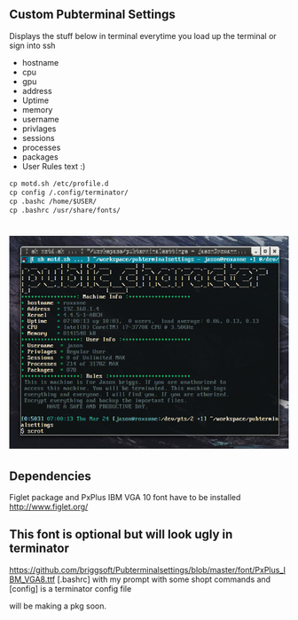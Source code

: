 ## Custom Pubterminal Settings

Displays the stuff below in terminal everytime you load up the terminal or sign into ssh
* hostname
* cpu
* gpu
* address
* Uptime
* memory
* username
* privlages
* sessions
* processes
* packages
* User Rules text :)


```shell
cp motd.sh /etc/profile.d
cp config /.config/terminator/
cp .bashc /home/$USER/
cp .bashrc /usr/share/fonts/
```



# ![image](https://github.com/briggsoft/Pubterminalsettings/blob/master/images/pubterm.png?raw=true)

## Dependencies
Figlet package and PxPlus IBM VGA 10 font have to be installed
http://www.figlet.org/


## This font is optional but will look ugly in terminator
https://github.com/briggsoft/Pubterminalsettings/blob/master/font/PxPlus_IBM_VGA8.ttf
[.bashrc] with my prompt with some shopt commands
and [config] is a terminator config file

will be making a pkg soon.
